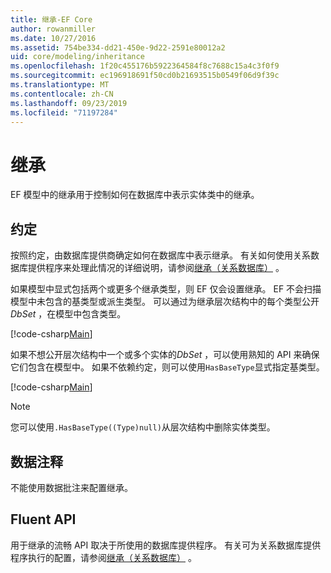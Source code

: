 ```yaml
---
title: 继承-EF Core
author: rowanmiller
ms.date: 10/27/2016
ms.assetid: 754be334-dd21-450e-9d22-2591e80012a2
uid: core/modeling/inheritance
ms.openlocfilehash: 1f20c455176b5922364584f8c7688c15a4c3f0f9
ms.sourcegitcommit: ec196918691f50cd0b21693515b0549f06d9f39c
ms.translationtype: MT
ms.contentlocale: zh-CN
ms.lasthandoff: 09/23/2019
ms.locfileid: "71197284"
---
```

# <a name="inheritance"></a>继承

EF 模型中的继承用于控制如何在数据库中表示实体类中的继承。

## <a name="conventions"></a>约定

按照约定，由数据库提供商确定如何在数据库中表示继承。 有关如何使用关系数据库提供程序来处理此情况的详细说明，请参阅[继承（关系数据库）](relational/inheritance.md) 。

如果模型中显式包括两个或更多个继承类型，则 EF 仅会设置继承。 EF 不会扫描模型中未包含的基类型或派生类型。 可以通过为继承层次结构中的每个类型公开*DbSet<TEntity>*  ，在模型中包含类型。

[!code-csharp[Main](../../../samples/core/Modeling/Conventions/InheritanceDbSets.cs?highlight=3-4&name=Model)]

如果不想公开层次结构中一个或多个实体的*DbSet<TEntity>*  ，可以使用熟知的 API 来确保它们包含在模型中。
如果不依赖约定，则可以使用`HasBaseType`显式指定基类型。

[!code-csharp[Main](../../../samples/core/Modeling/Conventions/InheritanceModelBuilder.cs?highlight=7&name=Context)]

> [!NOTE]
> 您可以使用`.HasBaseType((Type)null)`从层次结构中删除实体类型。

## <a name="data-annotations"></a>数据注释

不能使用数据批注来配置继承。

## <a name="fluent-api"></a>Fluent API

用于继承的流畅 API 取决于所使用的数据库提供程序。 有关可为关系数据库提供程序执行的配置，请参阅[继承（关系数据库）](relational/inheritance.md) 。
